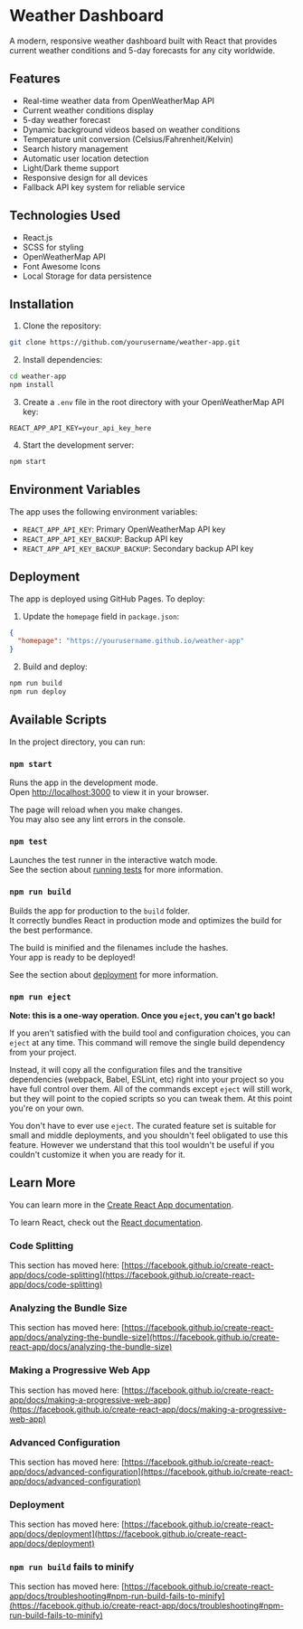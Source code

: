 # Weather Dashboard

A modern, responsive weather dashboard built with React that provides current weather conditions and 5-day forecasts for any city worldwide.

## Features

- Real-time weather data from OpenWeatherMap API
- Current weather conditions display
- 5-day weather forecast
- Dynamic background videos based on weather conditions
- Temperature unit conversion (Celsius/Fahrenheit/Kelvin)
- Search history management
- Automatic user location detection
- Light/Dark theme support
- Responsive design for all devices
- Fallback API key system for reliable service

## Technologies Used

- React.js
- SCSS for styling
- OpenWeatherMap API
- Font Awesome Icons
- Local Storage for data persistence

## Installation

1. Clone the repository:

```bash
git clone https://github.com/yourusername/weather-app.git
```

2. Install dependencies:

```bash
cd weather-app
npm install
```

3. Create a `.env` file in the root directory with your OpenWeatherMap API key:

```
REACT_APP_API_KEY=your_api_key_here
```

4. Start the development server:

```bash
npm start
```

## Environment Variables

The app uses the following environment variables:

- `REACT_APP_API_KEY`: Primary OpenWeatherMap API key
- `REACT_APP_API_KEY_BACKUP`: Backup API key
- `REACT_APP_API_KEY_BACKUP_BACKUP`: Secondary backup API key

## Deployment

The app is deployed using GitHub Pages. To deploy:

1. Update the `homepage` field in `package.json`:

```json
{
  "homepage": "https://yourusername.github.io/weather-app"
}
```

2. Build and deploy:

```bash
npm run build
npm run deploy
```

## Available Scripts

In the project directory, you can run:

### `npm start`

Runs the app in the development mode.\
Open [http://localhost:3000](http://localhost:3000) to view it in your browser.

The page will reload when you make changes.\
You may also see any lint errors in the console.

### `npm test`

Launches the test runner in the interactive watch mode.\
See the section about [running tests](https://facebook.github.io/create-react-app/docs/running-tests) for more information.

### `npm run build`

Builds the app for production to the `build` folder.\
It correctly bundles React in production mode and optimizes the build for the best performance.

The build is minified and the filenames include the hashes.\
Your app is ready to be deployed!

See the section about [deployment](https://facebook.github.io/create-react-app/docs/deployment) for more information.

### `npm run eject`

**Note: this is a one-way operation. Once you `eject`, you can't go back!**

If you aren't satisfied with the build tool and configuration choices, you can `eject` at any time. This command will remove the single build dependency from your project.

Instead, it will copy all the configuration files and the transitive dependencies (webpack, Babel, ESLint, etc) right into your project so you have full control over them. All of the commands except `eject` will still work, but they will point to the copied scripts so you can tweak them. At this point you're on your own.

You don't have to ever use `eject`. The curated feature set is suitable for small and middle deployments, and you shouldn't feel obligated to use this feature. However we understand that this tool wouldn't be useful if you couldn't customize it when you are ready for it.

## Learn More

You can learn more in the [Create React App documentation](https://facebook.github.io/create-react-app/docs/getting-started).

To learn React, check out the [React documentation](https://reactjs.org/).

### Code Splitting

This section has moved here: [https://facebook.github.io/create-react-app/docs/code-splitting](https://facebook.github.io/create-react-app/docs/code-splitting)

### Analyzing the Bundle Size

This section has moved here: [https://facebook.github.io/create-react-app/docs/analyzing-the-bundle-size](https://facebook.github.io/create-react-app/docs/analyzing-the-bundle-size)

### Making a Progressive Web App

This section has moved here: [https://facebook.github.io/create-react-app/docs/making-a-progressive-web-app](https://facebook.github.io/create-react-app/docs/making-a-progressive-web-app)

### Advanced Configuration

This section has moved here: [https://facebook.github.io/create-react-app/docs/advanced-configuration](https://facebook.github.io/create-react-app/docs/advanced-configuration)

### Deployment

This section has moved here: [https://facebook.github.io/create-react-app/docs/deployment](https://facebook.github.io/create-react-app/docs/deployment)

### `npm run build` fails to minify

This section has moved here: [https://facebook.github.io/create-react-app/docs/troubleshooting#npm-run-build-fails-to-minify](https://facebook.github.io/create-react-app/docs/troubleshooting#npm-run-build-fails-to-minify)
